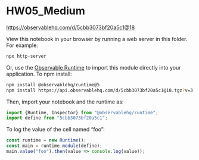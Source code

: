 # HW05_Medium

https://observablehq.com/d/5cbb3073bf20a5c1@18

View this notebook in your browser by running a web server in this folder. For
example:

~~~sh
npx http-server
~~~

Or, use the [Observable Runtime](https://github.com/observablehq/runtime) to
import this module directly into your application. To npm install:

~~~sh
npm install @observablehq/runtime@5
npm install https://api.observablehq.com/d/5cbb3073bf20a5c1@18.tgz?v=3
~~~

Then, import your notebook and the runtime as:

~~~js
import {Runtime, Inspector} from "@observablehq/runtime";
import define from "5cbb3073bf20a5c1";
~~~

To log the value of the cell named “foo”:

~~~js
const runtime = new Runtime();
const main = runtime.module(define);
main.value("foo").then(value => console.log(value));
~~~
